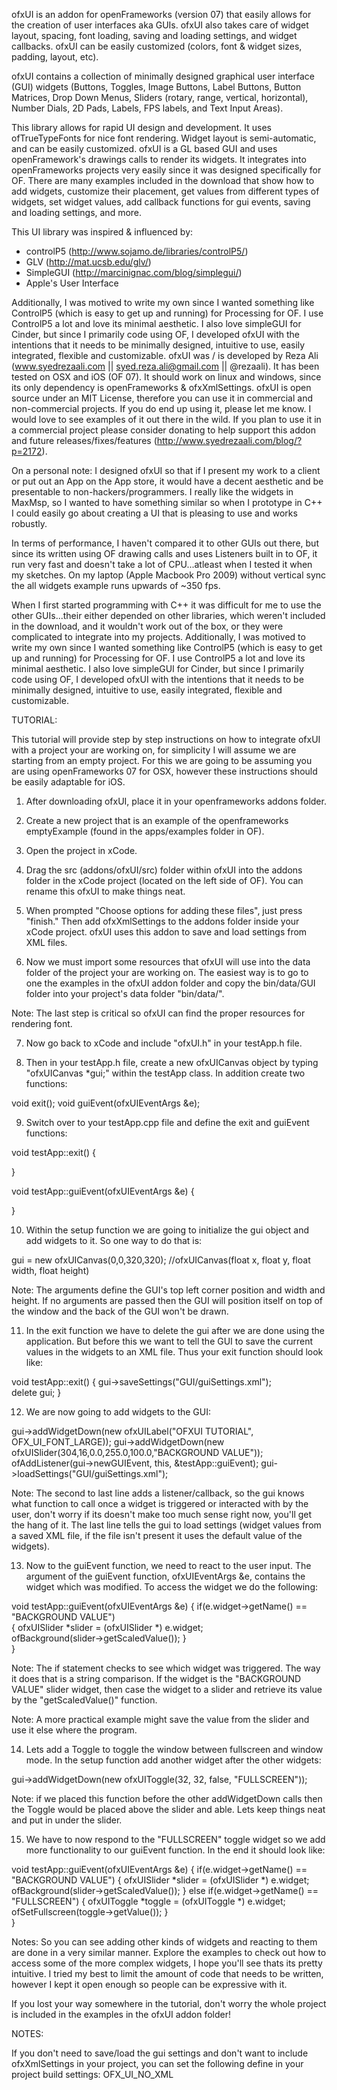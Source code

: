  ofxUI is an addon for openFrameworks (version 07) that easily allows for the creation of user interfaces aka GUIs. ofxUI also takes care of widget layout, spacing, font loading, saving and loading settings, and widget callbacks. ofxUI can be easily customized (colors, font & widget sizes, padding, layout, etc).

ofxUI contains a collection of minimally designed graphical user interface (GUI) widgets (Buttons, Toggles, Image Buttons, Label Buttons, Button Matrices, Drop Down Menus, Sliders (rotary, range, vertical, horizontal), Number Dials, 2D Pads, Labels, FPS labels, and Text Input Areas). 

This library allows for rapid UI design and development. It uses ofTrueTypeFonts for nice font rendering. Widget layout is semi-automatic, and can be easily customized. ofxUI is a GL based GUI and uses openFramework's drawings calls to render its widgets. It integrates into openFrameworks projects very easily since it was designed specifically for OF. There are many examples included in the download that show how to add widgets, customize their placement, get values from different types of widgets, set widget values, add callback functions for gui events, saving and loading settings, and more.

This UI library was inspired & influenced by: 

- controlP5 (http://www.sojamo.de/libraries/controlP5/) 
- GLV (http://mat.ucsb.edu/glv/)
- SimpleGUI (http://marcinignac.com/blog/simplegui/)
- Apple's User Interface 

Additionally, I was motived to write my own since I wanted something like ControlP5 (which is easy to get up and running) for Processing for OF. I use ControlP5 a lot and love its minimal aesthetic. I also love simpleGUI for Cinder, but since I primarily code using OF, I developed ofxUI with the intentions that it needs to be minimally designed, intuitive to use, easily integrated, flexible and customizable.
ofxUI was / is developed by Reza Ali (www.syedrezaali.com || syed.reza.ali@gmail.com || @rezaali). It has been tested on OSX  and iOS (OF 07). It should work on linux and windows, since its only dependency is openFrameworks & ofxXmlSettings. ofxUI is open source under an MIT License, therefore you can use it in commercial and non-commercial projects. If you do end up using it, please let me know. I would love to see examples of it out there in the wild. If you plan to use it in a commercial project please consider donating to help support this addon and future releases/fixes/features (http://www.syedrezaali.com/blog/?p=2172).

On a personal note: I designed ofxUI so that if I present my work to a client or put out an App on the App store, it would have a decent aesthetic and be presentable to non-hackers/programmers. I really like the widgets in MaxMsp, so I wanted to have something similar so when I prototype in C++ I could easily go about creating a UI that is pleasing to use and works robustly. 

In terms of performance, I haven't compared it to other GUIs out there, but since its written using OF drawing calls and uses Listeners built in to OF, it run very fast and doesn't take a lot of CPU...atleast when I tested it when my sketches. On my laptop (Apple Macbook Pro 2009) without vertical sync the all widgets example runs upwards of ~350 fps. 

When I first started programming with C++ it was difficult for me to use the other GUIs...their either depended on other libraries, which weren't included in the download, and it wouldn't work out of the box, or they were complicated to integrate into my projects. Additionally, I was motived to write my own since I wanted something like ControlP5 (which is easy to get up and running) for Processing for OF. I use ControlP5 a lot and love its minimal aesthetic. I also love simpleGUI for Cinder, but since I primarily code using OF, I developed ofxUI with the intentions that it needs to be minimally designed, intuitive to use, easily integrated, flexible and customizable.


TUTORIAL: 

This tutorial will provide step by step instructions on how to integrate ofxUI with a project your are working on, for simplicity I will assume we are starting from an empty project. For this we are going to be assuming you are using openFrameworks 07 for OSX, however these instructions should be easily adaptable for iOS.

1. After downloading ofxUI, place it in your openframeworks addons folder. 

2. Create a new project that is an example of the openframeworks emptyExample (found in the apps/examples folder in OF).

3. Open the project in xCode. 

4. Drag the src (addons/ofxUI/src) folder within ofxUI into the addons folder in the xCode project (located on the left side of OF). You can rename this ofxUI to make things neat. 

5. When prompted "Choose options for adding these files", just press "finish." Then add ofxXmlSettings to the addons folder inside your xCode project. ofxUI uses this addon to save and load settings from XML files. 

6. Now we must import some resources that ofxUI will use into the data folder of the project your are working on. The easiest way is to go to one the examples in the ofxUI addon folder and copy the bin/data/GUI folder into your project's data folder "bin/data/".

Note: The last step is critical so ofxUI can find the proper resources for rendering font. 

7. Now go back to xCode and include "ofxUI.h" in your testApp.h file.

8. Then in your testApp.h file, create a new ofxUICanvas object by typing "ofxUICanvas *gui;" within the testApp class. In addition create two functions:

void exit(); 
void guiEvent(ofxUIEventArgs &e);

9. Switch over to your testApp.cpp file and define the exit and guiEvent functions: 

void testApp::exit()
{
	
}

void testApp::guiEvent(ofxUIEventArgs &e)
{
	
}

10. Within the setup function we are going to initialize the gui object and add widgets to it. So one way to do that is: 

gui = new ofxUICanvas(0,0,320,320);		//ofxUICanvas(float x, float y, float width, float height)		

Note: The arguments define the GUI's top left corner position and width and height. If no arguments are passed then the GUI will position itself on top of the window and the back of the GUI won't be drawn. 

11. In the exit function we have to delete the gui after we are done using the application. But before this we want to tell the GUI to save the current values in the widgets to an XML file. Thus your exit function should look like: 

void testApp::exit()
{
    gui->saveSettings("GUI/guiSettings.xml");     
    delete gui; 
}

12. We are now going to add widgets to the GUI: 

gui->addWidgetDown(new ofxUILabel("OFXUI TUTORIAL", OFX_UI_FONT_LARGE)); 
gui->addWidgetDown(new ofxUISlider(304,16,0.0,255.0,100.0,"BACKGROUND VALUE")); 
ofAddListener(gui->newGUIEvent, this, &testApp::guiEvent); 
gui->loadSettings("GUI/guiSettings.xml"); 

Note: The second to last line adds a listener/callback, so the gui knows what function to call once a widget is triggered or interacted with by the user, don't worry if its doesn't make too much sense right now, you'll get the hang of it. The last line tells the gui to load settings (widget values from a saved XML file, if the file isn't present it uses the default value of the widgets). 

13. Now to the guiEvent function, we need to react to the user input. The argument of the guiEvent function, ofxUIEventArgs &e, contains the widget which was modified. To access the widget we do the following:

void testApp::guiEvent(ofxUIEventArgs &e)
{
    if(e.widget->getName() == "BACKGROUND VALUE")	
    {
        ofxUISlider *slider = (ofxUISlider *) e.widget;    
        ofBackground(slider->getScaledValue());
    }   
}

Note: The if statement checks to see which widget was triggered. The way it does that is a string comparison. If the widget is the "BACKGROUND VALUE" slider widget, then case the widget to a slider and retrieve its value by the "getScaledValue()" function. 

Note: A more practical example might save the value from the slider and use it else where the program. 

14. Lets add a Toggle to toggle the window between fullscreen and window mode. In the setup function add another widget after the other widgets: 

gui->addWidgetDown(new ofxUIToggle(32, 32, false, "FULLSCREEN"));

Note: if we placed this function before the other addWidgetDown calls then the Toggle would be placed above the slider and able. Lets keep things neat and put in under the slider. 

15. We have to now respond to the "FULLSCREEN" toggle widget so we add more functionality to our guiEvent function. In the end it should look like:

void testApp::guiEvent(ofxUIEventArgs &e)
{
    if(e.widget->getName() == "BACKGROUND VALUE")
    {
        ofxUISlider *slider = (ofxUISlider *) e.widget;    
        ofBackground(slider->getScaledValue());
    }
    else if(e.widget->getName() == "FULLSCREEN")
    {
        ofxUIToggle *toggle = (ofxUIToggle *) e.widget;
        ofSetFullscreen(toggle->getValue()); 
    }    
}

Notes: So you can see adding other kinds of widgets and reacting to them are done in a very similar manner. Explore the examples to check out how to access some of the more complex widgets, I hope you'll see thats its pretty intuitive. I tried my best to limit the amount of code that needs to be written, however I kept it open enough so people can be expressive with it. 

If you lost your way somewhere in the tutorial, don't worry the whole project is included in the examples in the ofxUI addon folder!

NOTES:

If you don't need to save/load the gui settings and don't want to include ofxXmlSettings in your project, you can set the following define in your project build settings: OFX_UI_NO_XML